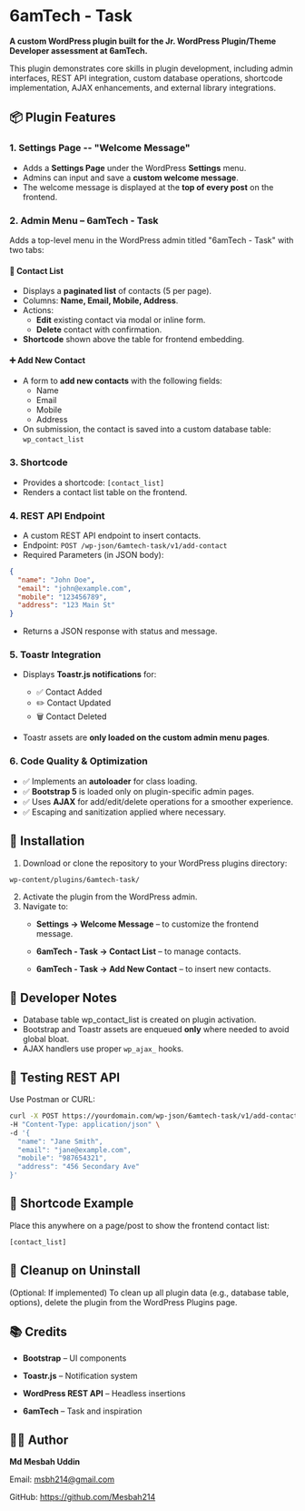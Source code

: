 # 6amTech - Task

**A custom WordPress plugin built for the Jr. WordPress Plugin/Theme Developer assessment at 6amTech.**

This plugin demonstrates core skills in plugin development, including admin interfaces, REST API integration, custom database operations, shortcode implementation, AJAX enhancements, and external library integrations.

## 📦 Plugin Features
### 1. Settings Page -- "Welcome Message"
- Adds a **Settings Page** under the WordPress **Settings** menu.
- Admins can input and save a **custom welcome message**.
- The welcome message is displayed at the **top of every post** on the frontend.

### 2. Admin Menu – 6amTech - Task
Adds a top-level menu in the WordPress admin titled "6amTech - Task" with two tabs:

#### 🧾 Contact List
- Displays a **paginated list** of contacts (5 per page).
- Columns: **Name, Email, Mobile, Address**.
- Actions:
  - **Edit** existing contact via modal or inline form.
  - **Delete** contact with confirmation.
- **Shortcode** shown above the table for frontend embedding.

#### ➕ Add New Contact
- A form to **add new contacts** with the following fields:
  - Name
  - Email
  - Mobile
  - Address
- On submission, the contact is saved into a custom database table: `wp_contact_list`

### 3. Shortcode
- Provides a shortcode: `[contact_list]`
- Renders a contact list table on the frontend.

### 4. REST API Endpoint
- A custom REST API endpoint to insert contacts.
- Endpoint: `POST /wp-json/6amtech-task/v1/add-contact`
- Required Parameters (in JSON body):
```json
{
  "name": "John Doe",
  "email": "john@example.com",
  "mobile": "123456789",
  "address": "123 Main St"
}
```
- Returns a JSON response with status and message.

### 5. Toastr Integration
- Displays **Toastr.js notifications** for:
  - ✅ Contact Added
  - ✏️ Contact Updated
  - 🗑️ Contact Deleted

- Toastr assets are **only loaded on the custom admin menu pages**.

### 6. Code Quality & Optimization
- ✅ Implements an **autoloader** for class loading.
- ✅ **Bootstrap 5** is loaded only on plugin-specific admin pages.
- ✅ Uses **AJAX** for add/edit/delete operations for a smoother experience.
- ✅ Escaping and sanitization applied where necessary.

## 📄 Installation
1. Download or clone the repository to your WordPress plugins directory:


```bash
wp-content/plugins/6amtech-task/
```
2. Activate the plugin from the WordPress admin.
3. Navigate to:
   - **Settings → Welcome Message** – to customize the frontend message.

    - **6amTech - Task → Contact List** – to manage contacts.

    - **6amTech - Task → Add New Contact** – to insert new contacts.


## 🔧 Developer Notes
- Database table wp_contact_list is created on plugin activation.
- Bootstrap and Toastr assets are enqueued **only** where needed to avoid global bloat.
- AJAX handlers use proper `wp_ajax_` hooks.

## 🧪 Testing REST API
Use Postman or CURL:
```bash
curl -X POST https://yourdomain.com/wp-json/6amtech-task/v1/add-contact \
-H "Content-Type: application/json" \
-d '{
  "name": "Jane Smith",
  "email": "jane@example.com",
  "mobile": "987654321",
  "address": "456 Secondary Ave"
}'
```
## 🧩 Shortcode Example
Place this anywhere on a page/post to show the frontend contact list:
```bash
[contact_list]
```
## 🧼 Cleanup on Uninstall
(Optional: If implemented)
To clean up all plugin data (e.g., database table, options), delete the plugin from the WordPress Plugins page.

## 📚 Credits
- **Bootstrap** – UI components

- **Toastr.js** – Notification system

- **WordPress REST API** – Headless insertions

- **6amTech** – Task and inspiration

## 🧑‍💻 Author
**Md Mesbah Uddin**

Email: msbh214@gmail.com

GitHub: https://github.com/Mesbah214